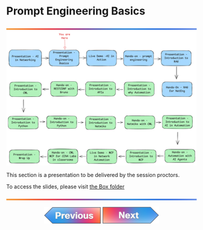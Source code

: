 # Prompt Engineering Basics

![line](../../images/banner.png)
![line](./images/2.png)

This section is a presentation to be delivered by the session proctors.

To access the slides, please visit [the Box folder](https://cisco.app.box.com/folder/340062289300?s=hmrhjoshhzez3vlzdisvk0s9frn0lh5c)

![line](../../images/banner.png)
<p align="center">
<a href="../01-ai-in-networking/1.md"><img src="../../images/previous.png" width="150px"></a>
<a href="../03-demo-ai-in-action/1.md"><img src="../../images/next.png" width="150px"></a>
</p>